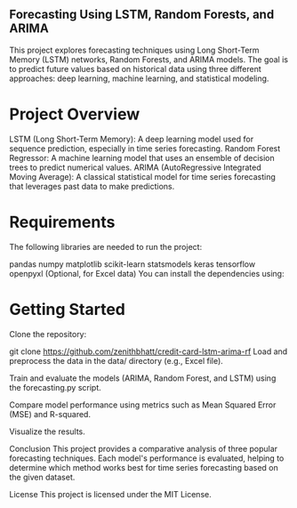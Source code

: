 ## Forecasting Using LSTM, Random Forests, and ARIMA
This project explores forecasting techniques using Long Short-Term Memory (LSTM) networks, Random Forests, and ARIMA models. The goal is to predict future values based on historical data using three different approaches: deep learning, machine learning, and statistical modeling.

# Project Overview
LSTM (Long Short-Term Memory): A deep learning model used for sequence prediction, especially in time series forecasting.
Random Forest Regressor: A machine learning model that uses an ensemble of decision trees to predict numerical values.
ARIMA (AutoRegressive Integrated Moving Average): A classical statistical model for time series forecasting that leverages past data to make predictions.

# Requirements
The following libraries are needed to run the project:

pandas
numpy
matplotlib
scikit-learn
statsmodels
keras
tensorflow
openpyxl (Optional, for Excel data)
You can install the dependencies using:



# Getting Started
Clone the repository:

git clone https://github.com/zenithbhatt/credit-card-lstm-arima-rf
Load and preprocess the data in the data/ directory (e.g., Excel file).

Train and evaluate the models (ARIMA, Random Forest, and LSTM) using the forecasting.py script.

Compare model performance using metrics such as Mean Squared Error (MSE) and R-squared.

Visualize the results.

Conclusion
This project provides a comparative analysis of three popular forecasting techniques. Each model's performance is evaluated, helping to determine which method works best for time series forecasting based on the given dataset.

License
This project is licensed under the MIT License.

